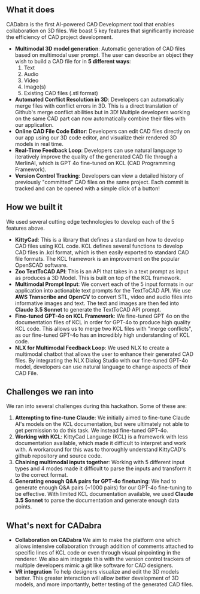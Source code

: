 ## What it does
CADabra is the first AI-powered CAD Development tool that enables collaboration on 3D files. We boast 5 key features that significantly increase the efficiency of CAD project development.
- **Multimodal 3D model generation**: Automatic generation of CAD files based on multimodal user prompt. The user can describe an object they wish to build a CAD file for in **5 different ways**:
  1. Text
  2. Audio
  3. Video
  4. Image(s)
  5. Existing CAD files (.stl format)
- **Automated Conflict Resolution in 3D**: Developers can automatically merge files with conflict errors in 3D. This is a direct translation of Github's merge conflict abilities but in 3D! Multiple developers working on the same CAD part can now automatically combine their files with our application.
- **Online CAD File Code Editor**: Developers can edit CAD files directly on our app using our 3D code editor, and visualize their rendered 3D models in real time. 
- **Real-Time Feedback Loop**: Developers can use natural language to iteratively improve the quality of the generated CAD file through a MerlinAI, which is GPT 4o fine-tuned on KCL (CAD Programming Framework).
- **Version Control Tracking**: Developers can view a detailed history of previously "committed" CAD files on the same project. Each commit is tracked and can be opened with a simple click of a button!

## How we built it
We used several cutting edge technologies to develop each of the 5 features above.
- **KittyCad**: This is a library that defines a standard on how to develop CAD files using KCL code. KCL defines several functions to develop CAD files in .kcl format, which is then easily exported to standard CAD file formats. The KCL framework is an improvement on the popular OpenSCAD software.
- **Zoo TextToCAD API**: This is an API that takes in a text prompt as input as produces a 3D Model. This is built on top of the KCL framework.
- **Multimodal Prompt Input**: We convert each of the 5 input formats in our application into actionable text prompts for the TextToCAD API. We use **AWS Transcribe and OpenCV** to convert STL, video and audio files into informative images and text. The text and images are then fed into **Claude 3.5 Sonnet** to generate the TextToCAD API prompt.
- **Fine-tuned GPT-4o on KCL Framework**: We fine-tuned GPT 4o on the documentation files of KCL in order for GPT-4o to produce high quality KCL code. This allows us to merge two KCL files with "merge conflicts", as our fine-tuned GPT-4o has an incredibly high understanding of KCL code.
- **NLX for Multimodal Feedback Loop**:  We used NLX to create a multimodal chatbot that allows the user to enhance their generated CAD files. By integrating the NLX Dialog Studio with our fine-tuned GPT-4o model, developers can use natural language to change aspects of their CAD File. 

## Challenges we ran into
We ran into several challenges during this hackathon. Some of these are:
1. **Attempting to fine-tune Claude**: We initially aimed to fine-tune Claude AI's models on the KCL documentation, but were ultimately not able to get permission to do this task. We instead fine-tuned GPT-4o.
2. **Working with KCL**: KittyCad Language (KCL) is a framework with less documentation available, which made it difficult to interpret and work with. A workaround for this was to thoroughly understand KittyCAD's github repository and source code. 
3. **Chaining multimodal inputs together**: Working with 5 different input types and 4 modes made it difficult to parse the inputs and transform it to the correct format. 
4. **Generating enough Q&A pairs for GPT-4o finetuning**: We had to generate enough Q&A pairs (~1000 pairs) for our GPT-4o fine-tuning to be effective. With limited KCL documentation available, we used **Claude 3.5 Sonnet** to parse the documentation and generate enough data points.

## What's next for CADabra
- **Collaboration on CADabra** We aim to make the platform one which allows intensive collaboration through addition of comments attached to specific lines of KCL code or even through visual pinpointing in the renderer. We also aim integrate this with the version control trackers of multiple developers mimic a git like software for CAD designers. 
- **VR integration** To help designers visualize and edit the 3D models better. This greater interaction will allow better development of 3D models, and more importantly, better testing of the generated CAD files.
